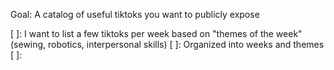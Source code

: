 Goal:
A catalog of useful tiktoks you want to publicly expose

[ ]: I want to list a few tiktoks per week based on "themes of the week" (sewing, robotics, interpersonal skills)
[ ]: Organized into weeks and themes
[ ]: 